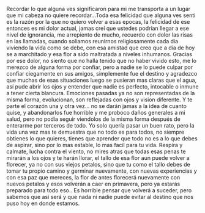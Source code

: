 Recordar lo que alguna ves significaron para mi me transporta a un lugar que mi cabeza no quiere recordar...Toda esa felicidad que alguna ves senti es la razón por la que no quiero volver a esas epocas, la felicidad de ese entonces es mi dolor actual, jamas creí que ustedes podrían llegar a ese nivel de ignorancia, me arrepiento de mucho, recuerdo con dolor las risas en las llamadas, cuando soliamos reunirnos religiosamente cada dia viviendo la vida como se debe, con esa amistad que creo que a día de hoy se a marchitado y esa flor a sido maltratada a niveles inhumanos. Gracias por ese dolor, no siento que no halla tenido que no haber vivido esto, me lo merezco de alguna forma por confiar, pero a nadie se lo puede culpar por confiar ciegamente en sus amigos, simplemente fue el destino y agradezco que muchas de esas situaciones luego se pusieran mas claras que el agua, así pude abrir los ojos y entender que nadie es perfecto, intocable o inmune a tener cierta blancura. Emociones pasadas ya no son representadas de la misma forma, evolucionan, son reflejadas con ojos y vision diferente. 
Y te parte el corazón una y otra vez... no se darán jamas a la idea de cuanto quise, y abandonarlos fue horrible y me proboco daños generales a mi salud, pero no podía seguir viendolos de la misma forma después de enterarme por terceros de todo. Yo solo quería pasar un buen rato, pero la vida una vez mas te demuestra que no todo es para todos, no siempre obtienes lo que quieres, tienes que aprender que todo no es a lo que debes de aspirar, sino por lo mas estable, lo mas facil para tu vida.
Respira y calmate, lucha contra el viento, no mires atras que todas esas penas te mirarán a los ojos y te harán llorar, el tallo de esa flor aun puede volver a florecer, ya no con sus viejos petalos, sino que tu como el tallo debes de tomar tu propio camino y germinar nuevamente, con nuevas experiencias y con esa paz que mereces, la flor de antes florecerá nuevamente con nuevos petalos y esos volverán a caer en primavera, pero ya estarás preparado para todo eso.. Es horrible pensar que volverá a suceder, pero sabemos que así será y que nada ni nadie puede evitar al destino que nos puso hoy en donde estamos. 
